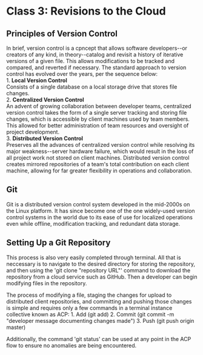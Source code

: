 # Class 3: Revisions to the Cloud

## Principles of Version Control

In brief, version control is a cpncept that allows software developers--or creators of any kind, in theory--catalog and revisit a history of iterative versions of a given file. This allows modifications to be tracked and compared, and reverted if necessary. The standard approach to version control has evolved over the years, per the sequence below:  
    1. **Local Version Control**  
       Consists of a single database on a local storage drive that stores file changes.  
    2. **Centralized Version Control**  
       An advent of growing collaboration between developer teams, centralized version control takes the form of a single server tracking and storing file changes, which is accessible by client machines used by team members. This allowed for better administration of team resources and oversight of project development.  
    3. **Distributed Version Control**  
       Preserves all the advances of centralized version control while resolving its major weakness--server hardware failure, which would result in the loss of all project work not stored on client machines. Distributed version control creates mirrored repositories of a team's total contribution on each client machine, allowing for far greater flexibility in operations and collaboration.  

## Git

Git is a distributed version control system developed in the mid-2000s on the Linux platform. It has since become one of the one widely-used version control systems in the world due to its ease of use for localized operations even while offline, modification tracking, and redundant data storage.

## Setting Up a Git Repository

This process is also very easily completed through terminal. All that is neccessary is to navigate to the desired directory for storing the repository, and then using the 'git clone "repository URL"' command to download the repository from a cloud service such as GitHub. Then a developer can begin modifying files in the repository.

The process of modifying a file, staging the changes for upload to distributed client repositories, and committing and pushing those changes is simple and requires only a few commands in a terminal instance collective known as ACP:
    1. Add (git add)
    2. Commit (git commit -m "developer message documenting changes made")
    3. Push (git push origin master)

Additionally, the command 'git status' can be used at any point in the ACP flow to ensure no anomalies are being encountered.
